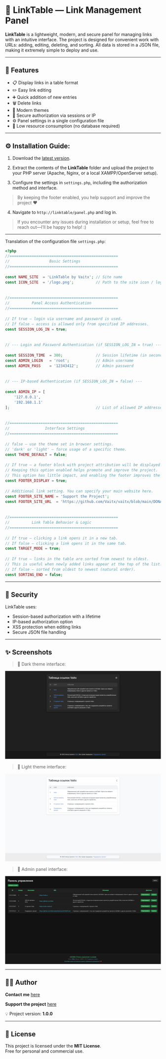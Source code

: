 # 🔗 LinkTable — Link Management Panel  

**LinkTable** is a lightweight, modern, and secure panel for managing links with an intuitive interface. The project is designed for convenient work with URLs: adding, editing, deleting, and sorting. All data is stored in a JSON file, making it extremely simple to deploy and use.  

---  

## 🚀 Features  

- 📋 Display links in a table format  
- ✏️ Easy link editing  
- ➕ Quick addition of new entries  
- 🗑️ Delete links  
- 🌙 Modern themes  
- 🔐 Secure authorization via sessions or IP  
- ⚙️ Panel settings in a single configuration file  
- 🦶 Low resource consumption (no database required)  

---  

## ⚙️ Installation Guide:  

1. Download the [latest version](https://github.com/Vaitx/LinkTable/releases).  

2. Extract the contents of the **LinkTable** folder and upload the project to your PHP server (Apache, Nginx, or a local XAMPP/OpenServer setup).  

3. Configure the settings in `settings.php`, including the authorization method and interface.  

> By keeping the footer enabled, you help support and improve the project ❤️  

4. Navigate to `http://linktable/panel.php` and log in.  

> If you encounter any issues during installation or setup, feel free to reach out—I’ll be happy to help! :)  

---

Translation of the configuration file `settings.php`:

```php
<?php
//=================================================
//                  Basic Settings
//=================================================

const NAME_SITE  = 'LinkTable by Vaitx'; // Site name
const ICON_SITE  = '/logo.png';          // Path to the site icon / logo


//=================================================
//          Panel Access Authentication
//=================================================

// If true — login via username and password is used.
// If false — access is allowed only from specified IP addresses.
const SESSION_LOG_IN = true;


// --- Login and Password Authentication (if SESSION_LOG_IN = true) ---

const SESSION_TIME  = 300;               // Session lifetime (in seconds)
const ADMIN_LOGIN   = 'root';            // Admin username
const ADMIN_PASS    = '12343412';        // Admin password


// --- IP-based Authentication (if SESSION_LOG_IN = false) ---

const ADMIN_IP = [
    '127.0.0.1',
    '192.168.1.1'
];                                       // List of allowed IP addresses for panel access


//=================================================
//                Interface Settings
//=================================================

// false — use the theme set in browser settings.
// 'dark' or 'light' — force usage of a specific theme.
const THEME_DEFAULT = false;

// If true — a footer block with project attribution will be displayed at the bottom.
// Keeping this option enabled helps promote and improve the project.
// This option has little impact, and enabling the footer improves the overall appearance.
const FOOTER_DISPLAY = true;

// Additional link setting. You can specify your main website here.
const FOOTER_SITE_NAME = 'Support the Project';                                 // Website name
const FOOTER_SITE_URL  = 'https://github.com/Vaitx/vaitx/blob/main/DONATE.md ';   // Website URL


//=================================================
//          Link Table Behavior & Logic
//=================================================

// If true — clicking a link opens it in a new tab.
// If false — clicking a link opens it in the same tab.
const TARGET_MODE = true;

// If true — links in the table are sorted from newest to oldest.
// This is useful when newly added links appear at the top of the list.
// If false — sorted from oldest to newest (natural order).
const SORTING_END = false;
```

---  

## 🔐 Security  

LinkTable uses:  

* Session-based authorization with a lifetime  
* IP-based authorization option  
* XSS protection when editing links  
* Secure JSON file handling  

---  

## ✨ Screenshots  

> 📌 Dark theme interface:  

![Screenshot Dark](https://raw.githubusercontent.com/Vaitx/LinkTable/refs/heads/main/.github/LinkTable-dark.png)  

> 📌 Light theme interface:  

![Screenshot Light](https://raw.githubusercontent.com/Vaitx/LinkTable/refs/heads/main/.github/LinkTable-light.png)  

> 📌 Admin panel interface:  

![Screenshot Admin Panel](https://raw.githubusercontent.com/Vaitx/LinkTable/refs/heads/main/.github/LinkTable-AdminPanel.png)  

---  

## 👨‍💻 Author  

**Contact me** [here](https://github.com/Vaitx/)  

**Support the project** [here](https://github.com/Vaitx/vaitx/blob/main/DONATE.md#-support-the-project)  

💡 Project version: **1.0.0**  

---  

## 📄 License  

This project is licensed under the **MIT License**.  
Free for personal and commercial use.
